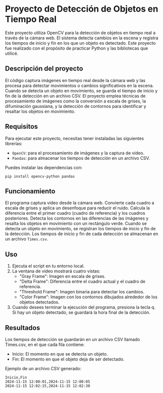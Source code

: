 # Proyecto de Detección de Objetos en Tiempo Real

Este proyecto utiliza OpenCV para la detección de objetos en tiempo real a través de la cámara web. El sistema detecta cambios en la escena y registra los tiempos de inicio y fin en los que un objeto es detectado. Este proyecto fue realizado con el propósito de practicar Python y las bibliotecas que utilicé.

## Descripción del proyecto

El código captura imágenes en tiempo real desde la cámara web y las procesa para detectar movimientos o cambios significativos en la escena. Cuando se detecta un objeto en movimiento, se guarda el tiempo de inicio y fin de la detección en un archivo CSV. El proyecto emplea técnicas de procesamiento de imágenes como la conversión a escala de grises, la difuminación gaussiana, y la detección de contornos para identificar y resaltar los objetos en movimiento.

## Requisitos

Para ejecutar este proyecto, necesitas tener instaladas las siguientes librerías:

* ```OpenCV```: para el procesamiento de imágenes y la captura de video.
* ```Pandas```: para almacenar los tiempos de detección en un archivo CSV.

Puedes instalar las dependencias con:

    pip install opencv-python pandas

## Funcionamiento

El programa captura video desde la cámara web.
Convierte cada cuadro a escala de grises y aplica un desenfoque para reducir el ruido.
Calcula la diferencia entre el primer cuadro (cuadro de referencia) y los cuadros posteriores.
Detecta los contornos en las diferencias de las imágenes y resalta los objetos en movimiento con un rectángulo verde.
Cuando se detecta un objeto en movimiento, se registran los tiempos de inicio y fin de la detección.
Los tiempos de inicio y fin de cada detección se almacenan en un archivo ```Times.csv```.

## Uso

1. Ejecuta el script en tu entorno local.
2. La ventana de video mostrará cuatro vistas:
    * "Gray Frame": Imagen en escala de grises.
    * "Delta Frame": Diferencia entre el cuadro actual y el cuadro de referencia.
    * "Threshold Frame": Imagen binaria para detectar los cambios.
    * "Color Frame": Imagen con los contornos dibujados alrededor de los objetos detectados.
3. Cuando desees terminar la ejecución del programa, presiona la tecla q. Si hay un objeto detectado, se guardará la hora final de la detección.

## Resultados

Los tiempos de detección se guardarán en un archivo CSV llamado Times.csv, en el que cada fila contiene:

* Inicio: El momento en que se detecta un objeto.
* Fin: El momento en que el objeto deja de ser detectado.

Ejemplo de un archivo CSV generado:
    
    Inicio,Fin
    2024-11-15 12:00:01,2024-11-15 12:00:05
    2024-11-15 12:02:15,2024-11-15 12:02:30

